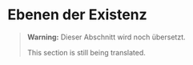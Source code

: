 # Ebenen der Existenz

> **Warning:**
> Dieser Abschnitt wird noch übersetzt.
>
> This section is still being translated.
